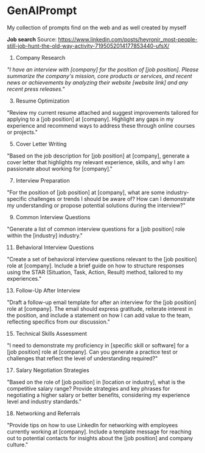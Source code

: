 # GenAIPrompt
My collection of prompts find on the web and as well created by myself

**Job search**
Source: https://www.linkedin.com/posts/heyronir_most-people-still-job-hunt-the-old-way-activity-7195052014177853440-ufsX/

1. Company Research

_"I have an interview with [company] for the position of [job position]. Please summarize the company's mission, core products or services, and recent news or achievements by analyzing their website [website link] and any recent press releases."_

3. Resume Optimization

"Review my current resume attached and suggest improvements tailored for applying to a [job position] at [company]. Highlight any gaps in my experience and recommend ways to address these through online courses or projects."

5. Cover Letter Writing

"Based on the job description for [job position] at [company], generate a cover letter that highlights my relevant experience, skills, and why I am passionate about working for [company]."

7. Interview Preparation

"For the position of [job position] at [company], what are some industry-specific challenges or trends I should be aware of? How can I demonstrate my understanding or propose potential solutions during the interview?"

9. Common Interview Questions

"Generate a list of common interview questions for a [job position] role within the [industry] industry."

11. Behavioral Interview Questions

"Create a set of behavioral interview questions relevant to the [job position] role at [company]. Include a brief guide on how to structure responses using the STAR (Situation, Task, Action, Result) method, tailored to my experiences."

13. Follow-Up After Interview

"Draft a follow-up email template for after an interview for the [job position] role at [company]. The email should express gratitude, reiterate interest in the position, and include a statement on how I can add value to the team, reflecting specifics from our discussion."

15. Technical Skills Assessment

"I need to demonstrate my proficiency in [specific skill or software] for a [job position] role at [company]. Can you generate a practice test or challenges that reflect the level of understanding required?"

17. Salary Negotiation Strategies

"Based on the role of [job position] in [location or industry], what is the competitive salary range? Provide strategies and key phrases for negotiating a higher salary or better benefits, considering my experience level and industry standards."

18. Networking and Referrals

"Provide tips on how to use LinkedIn for networking with employees currently working at [company]. Include a template message for reaching out to potential contacts for insights about the [job position] and company culture."
